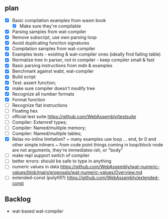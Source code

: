 
## plan

* [x] Basic compilation examples from wasm book
  * [x] Make sure they're compilable
* [x] Parsing samples from wat-compiler
* [x] Remove subscript, use own parsing loop
* [x] Avoid duplicating function signatures
* [x] Compilation samples from wat-compiler
* [x] Examples tests - existing & wat-compiler ones (ideally find failing table)
* [x] Normalize tree in parser, not in compiler - keep compiler small & fast
* [x] Basic parsing instructions from mdn & examples
* [x] Benchmark against wabt, wat-compiler
* [x] Build script
* [x] Test: assert function;
* [x] make sure compiler doesn't modify tree
* [x] Recognize all number formats
* [x] Format function
* [ ] Recognize flat instructions
* [ ] Floating hex
* [ ] official test suite https://github.com/WebAssembly/testsuite
* [ ] Compiler: Externref types;
* [ ] Compiler: Named/multiple memory;
* [ ] Compiler: Named/multiple tables;
* [x] Relax no-inline limitation?
  ~ many examples use loop ... end, br 0 and other simple inliners
  ~ from code point things coming in loop/block node are not arguments, they're immediates-ish, or "body"
* [ ] make repl support switch of compiler
* [ ] better errors: should be safe to type in anything
* [ ] numeric values in data https://github.com/WebAssembly/wat-numeric-values/blob/main/proposals/wat-numeric-values/Overview.md
* [ ] extended-const (polyfill?) https://github.com/WebAssembly/extended-const

## Backlog

* wat-based wat-compiler
